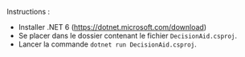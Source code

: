 Instructions :

- Installer .NET 6 (https://dotnet.microsoft.com/download)
- Se placer dans le dossier contenant le fichier `DecisionAid.csproj`.
- Lancer la commande `dotnet run DecisionAid.csproj`.